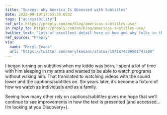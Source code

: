 ```yaml
---
title: "Survey: Why America Is Obsessed with Subtitles"
date: 2022-09-19T17:53:39.053Z
tags: ["accessibility"]
ref_url: https://preply.com/en/blog/americas-subtitles-use/
in_reply_to: https://preply.com/en/blog/americas-subtitles-use/
twitter_text: "Lots of excellent detail here on how and why folks in the U.S. use subtitles while consuming video content."
ref_source: "Preply"
via:
  name: "Meryl Evans"
  url: "https://twitter.com/merylkevans/status/1571874509501747200"
---
```


I began turning on subtitles when my kiddo was born. I spent a lot of time with him sleeping in my arms and wanted to be able to watch programs without waking him. That translated to watching videos with the sound lower and the captions/subtitles on. Six years later, it’s become a fixture of how we watch as individuals and as a family.

Seeing how many other rely on captions/subtitles gives me hope that we’ll continue to see improvements in how the text is presented (and accessed… I’m looking at you Discovery+).


